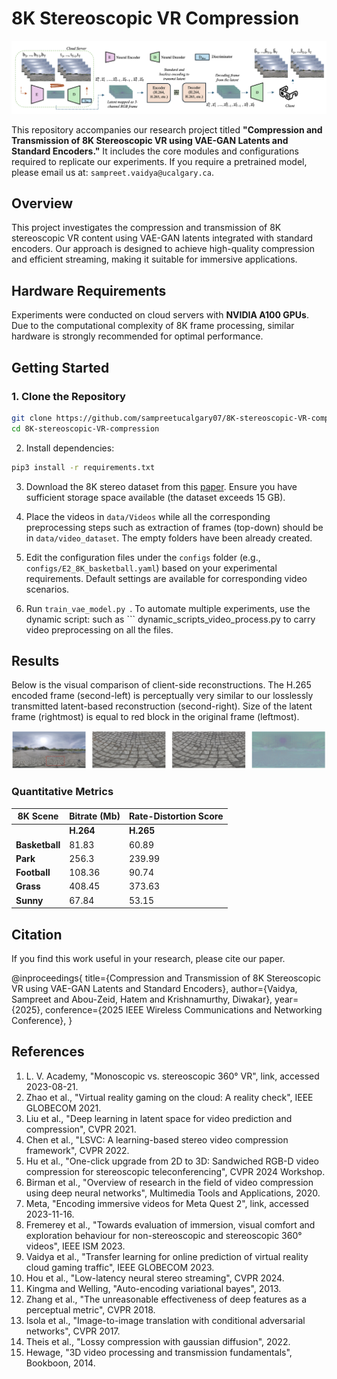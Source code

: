 # 8K Stereoscopic VR Compression

![Architecture](img/Architecture.png)

This repository accompanies our research project titled **"Compression and Transmission of 8K Stereoscopic VR using VAE-GAN Latents and Standard Encoders."** It includes the core modules and configurations required to replicate our experiments. If you require a pretrained model, please email us at: `sampreet.vaidya@ucalgary.ca`.

## Overview

This project investigates the compression and transmission of 8K stereoscopic VR content using VAE-GAN latents integrated with standard encoders. Our approach is designed to achieve high-quality compression and efficient streaming, making it suitable for immersive applications.

<!-- ## Key Features

- **8K Stereoscopic VR Compression:** Combining Variational Autoencoders (VAE) with Generative Adversarial Networks (GAN) for latent-based video compression.
- **Support for Standard Encoders:** Latent space compressed representations are encoded with conventional codecs like H.264 and H.265.
- **Client-Side Reconstruction:** Demonstrates the perceptual quality of reconstructed VR frames compared to conventional methods.

--- -->

## Hardware Requirements

Experiments were conducted on cloud servers with **NVIDIA A100 GPUs**. Due to the computational complexity of 8K frame processing, similar hardware is strongly recommended for optimal performance.

## Getting Started

### 1. Clone the Repository

```bash
git clone https://github.com/sampreetucalgary07/8K-stereoscopic-VR-compression.git
cd 8K-stereoscopic-VR-compression
```

2. Install dependencies:

```bash
pip3 install -r requirements.txt

```

3. Download the 8K stereo dataset from this [paper](https://www.researchgate.net/publication/379125834_Towards_evaluation_of_immersion_visual_comfort_and_exploration_behaviour_for_non-stereoscopic_and_stereoscopic_360_videos). Ensure you have sufficient storage space available (the dataset exceeds 15 GB).

4. Place the videos in `data/Videos` while all the corresponding preprocessing steps such as extraction of frames (top-down) should be in `data/video_dataset`. The empty folders have been already created.

5. Edit the configuration files under the `configs` folder (e.g., `configs/E2_8K_basketball.yaml`) based on your experimental requirements. Default settings are available for corresponding video scenarios.

6. Run `train_vae_model.py `. To automate multiple experiments, use the dynamic script: such as ``` dynamic_scripts_video_process.py to carry video preprocessing on all the files.

## Results

Below is the visual comparison of client-side reconstructions. The H.265 encoded frame (second-left) is perceptually very similar to our losslessly transmitted latent-based reconstruction (second-right). Size of the latent frame (rightmost) is equal to red block in the original frame (leftmost).

![visual-result](img/visual-result.png)

### Quantitative Metrics

| 8K Scene       | Bitrate (Mb) | Rate-Distortion Score |
| -------------- | ------------ | --------------------- |
|                | **H.264**    | **H.265**             |
| **Basketball** | 81.83        | 60.89                 |
| **Park**       | 256.3        | 239.99                |
| **Football**   | 108.36       | 90.74                 |
| **Grass**      | 408.45       | 373.63                |
| **Sunny**      | 67.84        | 53.15                 |

## Citation

If you find this work useful in your research, please cite our paper.

@inproceedings{
title={Compression and Transmission of 8K Stereoscopic
VR using VAE-GAN Latents and Standard Encoders},
author={Vaidya, Sampreet and Abou-Zeid, Hatem and Krishnamurthy, Diwakar},
year={2025},
conference={2025 IEEE Wireless Communications and Networking Conference}, }

## References

1. L. V. Academy, "Monoscopic vs. stereoscopic 360° VR", link, accessed 2023-08-21.
2. Zhao et al., "Virtual reality gaming on the cloud: A reality check", IEEE GLOBECOM 2021.
3. Liu et al., "Deep learning in latent space for video prediction and compression", CVPR 2021.
4. Chen et al., "LSVC: A learning-based stereo video compression framework", CVPR 2022.
5. Hu et al., "One-click upgrade from 2D to 3D: Sandwiched RGB-D video compression for stereoscopic teleconferencing", CVPR 2024 Workshop.
6. Birman et al., "Overview of research in the field of video compression using deep neural networks", Multimedia Tools and Applications, 2020.
7. Meta, "Encoding immersive videos for Meta Quest 2", link, accessed 2023-11-16.
8. Fremerey et al., "Towards evaluation of immersion, visual comfort and exploration behaviour for non-stereoscopic and stereoscopic 360° videos", IEEE ISM 2023.
9. Vaidya et al., "Transfer learning for online prediction of virtual reality cloud gaming traffic", IEEE GLOBECOM 2023.
10. Hou et al., "Low-latency neural stereo streaming", CVPR 2024.
11. Kingma and Welling, "Auto-encoding variational bayes", 2013.
12. Zhang et al., "The unreasonable effectiveness of deep features as a perceptual metric", CVPR 2018.
13. Isola et al., "Image-to-image translation with conditional adversarial networks", CVPR 2017.
14. Theis et al., "Lossy compression with gaussian diffusion", 2022.
15. Hewage, "3D video processing and transmission fundamentals", Bookboon, 2014.

